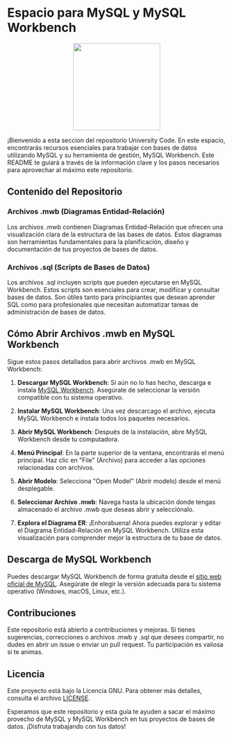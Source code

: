 # Espacio para MySQL y MySQL Workbench

<p align="center">
  <img src="https://skillicons.dev/icons?i=mysql" width="200" />
</p>

¡Bienvenido a esta seccion del repositorio University Code. En este espacio, encontrarás recursos esenciales para trabajar con bases de datos utilizando MySQL y su herramienta de gestión, MySQL Workbench. Este README te guiará a través de la información clave y los pasos necesarios para aprovechar al máximo este repositorio.

## Contenido del Repositorio

### Archivos .mwb (Diagramas Entidad-Relación)

Los archivos .mwb contienen Diagramas Entidad-Relación que ofrecen una visualización clara de la estructura de las bases de datos. Estos diagramas son herramientas fundamentales para la planificación, diseño y documentación de tus proyectos de bases de datos.

### Archivos .sql (Scripts de Bases de Datos)

Los archivos .sql incluyen scripts que pueden ejecutarse en MySQL Workbench. Estos scripts son esenciales para crear, modificar y consultar bases de datos. Son útiles tanto para principiantes que desean aprender SQL como para profesionales que necesitan automatizar tareas de administración de bases de datos.

## Cómo Abrir Archivos .mwb en MySQL Workbench

Sigue estos pasos detallados para abrir archivos .mwb en MySQL Workbench:

1. **Descargar MySQL Workbench**: Si aún no lo has hecho, descarga e instala [MySQL Workbench](https://www.mysql.com/products/workbench/). Asegúrate de seleccionar la versión compatible con tu sistema operativo.

2. **Instalar MySQL Workbench**: Una vez descarcago el archivo, ejecuta MySQL Workbench e instala todos los paquetes necesarios.

3. **Abrir MySQL Workbench**: Después de la instalación, abre MySQL Workbench desde tu computadora.

4. **Menú Principal**: En la parte superior de la ventana, encontrarás el menú principal. Haz clic en "File" (Archivo) para acceder a las opciones relacionadas con archivos.

5. **Abrir Modelo**: Selecciona "Open Model" (Abrir modelo) desde el menú desplegable.

6. **Seleccionar Archivo .mwb**: Navega hasta la ubicación donde tengas almacenado el archivo .mwb que deseas abrir y selecciónalo.

7. **Explora el Diagrama ER**: ¡Enhorabuena! Ahora puedes explorar y editar el Diagrama Entidad-Relación en MySQL Workbench. Utiliza esta visualización para comprender mejor la estructura de tu base de datos.

## Descarga de MySQL Workbench

Puedes descargar MySQL Workbench de forma gratuita desde el [sitio web oficial de MySQL](https://www.mysql.com/products/workbench/). Asegúrate de elegir la versión adecuada para tu sistema operativo (Windows, macOS, Linux, etc.).

## Contribuciones

Este repositorio está abierto a contribuciones y mejoras. Si tienes sugerencias, correcciones o archivos .mwb y .sql que desees compartir, no dudes en abrir un issue o enviar un pull request. Tu participación es valiosa si te animas.

## Licencia

Este proyecto está bajo la Licencia GNU. Para obtener más detalles, consulta el archivo [LICENSE](https://github.com/FreddMX/University_Code/blob/main/LICENSE).

Esperamos que este repositorio y esta guía te ayuden a sacar el máximo provecho de MySQL y MySQL Workbench en tus proyectos de bases de datos. ¡Disfruta trabajando con tus datos!

